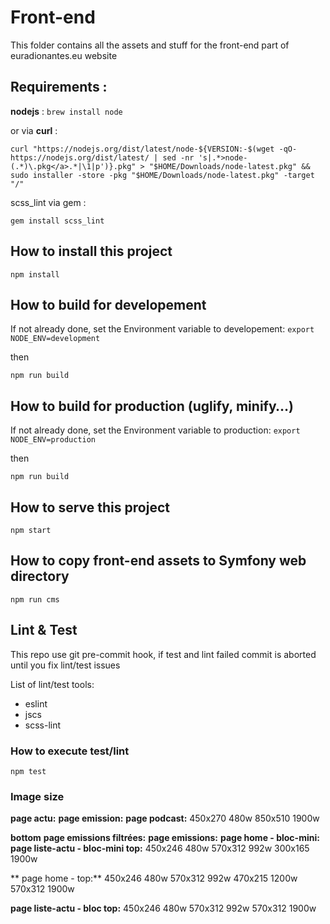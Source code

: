 # Front-end

This folder contains all the assets and stuff for the front-end part of euradionantes.eu website

## Requirements :


**nodejs** : `brew install node` 

or via **curl** :

```
curl "https://nodejs.org/dist/latest/node-${VERSION:-$(wget -qO- https://nodejs.org/dist/latest/ | sed -nr 's|.*>node-(.*)\.pkg</a>.*|\1|p')}.pkg" > "$HOME/Downloads/node-latest.pkg" && sudo installer -store -pkg "$HOME/Downloads/node-latest.pkg" -target "/"

```

scss_lint via gem :

`gem install scss_lint`


## How to install this project


`npm install`


## How to build for developement

If not already done, set the Environment variable to developement: `export NODE_ENV=development` 

then 

`npm run build`


## How to build for production (uglify, minify…)

If not already done, set the Environment variable to production: `export NODE_ENV=production` 

then

`npm run build`


## How to serve this project


`npm start`


## How to copy front-end assets to Symfony web directory

`npm run cms`


## Lint & Test

This repo use git pre-commit hook, if test and lint failed commit is aborted until you fix lint/test issues

List of lint/test tools:

- eslint
- jscs
- scss-lint

### How to execute test/lint

`npm test`

### Image size

**page actu:**
**page emission:**
**page podcast:**
450x270 480w
850x510 1900w

**bottom**
**page emissions filtrées:**
**page emissions:**
**page home - bloc-mini:**
**page liste-actu - bloc-mini top:**
450x246 480w
570x312 992w
300x165 1900w

** page home - top:**
450x246 480w
570x312 992w
470x215 1200w
570x312 1900w

**page liste-actu - bloc top:**
450x246 480w
570x312 992w
570x312 1900w